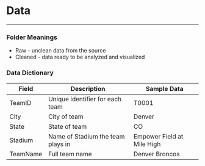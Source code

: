 # Data
---

### Folder Meanings
* Raw - unclean data from the source
* Cleaned - data ready to be analyzed and visualized

### Data Dictionary
| Field        | Description                         | Sample Data         |
| ------------ | ----------------------------------- | ------------------- |
| TeamID       | Unique identifier for each team     | T0001               |
| City         | City of team                        | Denver              |
| State        | State of team                       | CO                  |
| Stadium      | Name of Stadium the team plays in   | Empower Field at Mile High|
| TeamName     | Full team name                      | Denver Broncos      |
